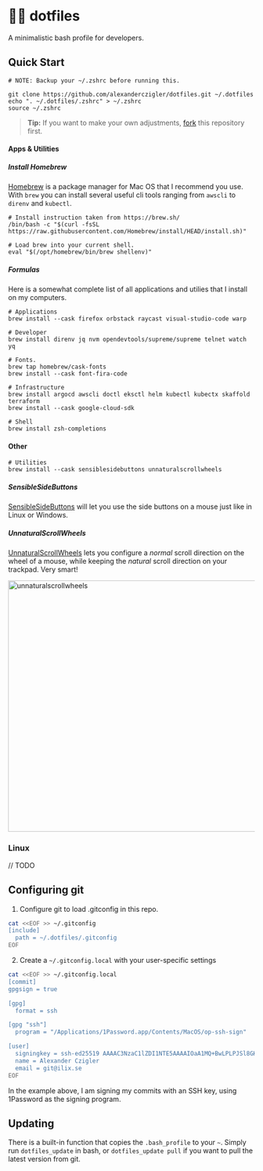 # 🧑‍💻 dotfiles

A minimalistic bash profile for developers.

## Quick Start

```shell
# NOTE: Backup your ~/.zshrc before running this.

git clone https://github.com/alexanderczigler/dotfiles.git ~/.dotfiles
echo ". ~/.dotfiles/.zshrc" > ~/.zshrc
source ~/.zshrc
```

> **Tip:** If you want to make your own adjustments, [fork](https://github.com/alexanderczigler/dotfiles/fork) this repository first.

#### Apps & Utilities

##### Install Homebrew

[Homebrew](https://brew.sh/) is a package manager for Mac OS that I recommend you use. With `brew` you can install several useful cli tools ranging from `awscli` to `direnv` and `kubectl`.

```shell
# Install instruction taken from https://brew.sh/
/bin/bash -c "$(curl -fsSL https://raw.githubusercontent.com/Homebrew/install/HEAD/install.sh)"

# Load brew into your current shell.
eval "$(/opt/homebrew/bin/brew shellenv)"
```

##### Formulas

Here is a somewhat complete list of all applications and utilies that I install on my computers.

```shell
# Applications
brew install --cask firefox orbstack raycast visual-studio-code warp

# Developer
brew install direnv jq nvm opendevtools/supreme/supreme telnet watch yq

# Fonts.
brew tap homebrew/cask-fonts
brew install --cask font-fira-code

# Infrastructure
brew install argocd awscli doctl eksctl helm kubectl kubectx skaffold terraform
brew install --cask google-cloud-sdk

# Shell
brew install zsh-completions
```

#### Other

```shell
# Utilities
brew install --cask sensiblesidebuttons unnaturalscrollwheels
```

##### SensibleSideButtons

[SensibleSideButtons](https://sensible-side-buttons.archagon.net) will let you use the side buttons on a mouse just like in Linux or Windows.

##### UnnaturalScrollWheels

[UnnaturalScrollWheels](https://github.com/ther0n/UnnaturalScrollWheels) lets you configure a _normal_ scroll direction on the wheel of a mouse, while keeping the _natural_ scroll direction on your trackpad. Very smart!

<img width="512" alt="unnaturalscrollwheels" src="https://user-images.githubusercontent.com/3116043/209099151-0f41150e-084b-461b-aa7e-fc43004d9acf.png">

### Linux

// TODO

## Configuring git

1. Configure git to load .gitconfig in this repo.

```bash
cat <<EOF >> ~/.gitconfig
[include]
  path = ~/.dotfiles/.gitconfig
EOF
```

2. Create a `~/.gitconfig.local` with your user-specific settings

```bash
cat <<EOF >> ~/.gitconfig.local
[commit]
gpgsign = true

[gpg]
  format = ssh

[gpg "ssh"]
  program = "/Applications/1Password.app/Contents/MacOS/op-ssh-sign"

[user]
  signingkey = ssh-ed25519 AAAAC3NzaC1lZDI1NTE5AAAAIOaA1MQ+BwLPLPJSl8GHQ510Odd+/n8Pdd0eSpdSAZwJ
  name = Alexander Czigler
  email = git@ilix.se
EOF
```

In the example above, I am signing my commits with an SSH key, using 1Password as the signing program.

## Updating

There is a built-in function that copies the `.bash_profile` to your `~`. Simply run `dotfiles_update` in bash, or `dotfiles_update pull` if you want to pull the latest version from git.
